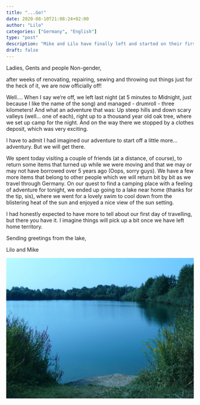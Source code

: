 ```yaml
---
title: "...Go!"
date: 2020-08-10T21:08:24+02:00
author: "Lilo"
categories: ["Germany", "English"]
type: "post"
description: "Mike and Lilo have finally left and started on their first adventure... and got as far as the nearest clothes dump."
draft: false
---
```


Ladies, Gents and people Non-gender,

after weeks of renovating, repairing, sewing and throwing out things just for the heck of it, we are now officially off!

Well…. When I say we‘re off, we left last night (at 5 minutes to Midnight, just because I like the name of the song) and managed - drumroll -  three kilometers! And what an adventure that was: Up steep hills and down scary valleys (well… one of each), right up to a thousand year old oak tree, where we set up camp for the night. And on the way there we stopped by a clothes deposit, which was very exciting.

I have to admit I had imagined our adventure to start off a little more… adventury. But we will get there.

We spent today visiting a couple of friends (at a distance, of course), to return some items that turned up while we were moving and that we may or may not have borrowed over 5 years ago (Oops, sorry guys). We have a few more items that belong to other people which we will return bit by bit as we travel through Germany. On our quest to find a camping place with a feeling of adventure for tonight, we ended up going to a lake near home (thanks for the tip, sis), where we went for a lovely swim to cool down from the blistering heat of the sun and enjoyed a nice view of the sun setting.

I had honestly expected to have more to tell about our first day of travelling, but there you have it. I imagine things will pick up a bit once we have left home territory.

Sending greetings from the lake,

Lilo and Mike

![Lake near Regensburg](lake.jpg)
